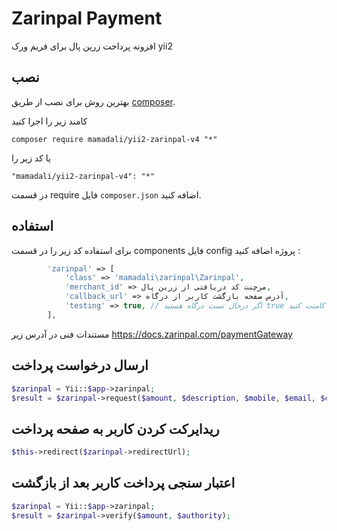 Zarinpal Payment
================
افزونه پرداخت زرین پال برای فریم ورک yii2

نصب
------------

بهترین روش برای نصب از طریق  [composer](http://getcomposer.org/download/).

کامند زیر را اجرا کنید

```
composer require mamadali/yii2-zarinpal-v4 "*"
```

یا کد زیر را

```
"mamadali/yii2-zarinpal-v4": "*"
```

در قسمت require فایل `composer.json` اضافه کنید.


استفاده
-----

برای استفاده کد زیر را در قسمت components فایل config پروژه اضافه کنید :

```php
        'zarinpal' => [
            'class' => 'mamadali\zarinpal\Zarinpal',
            'merchant_id' => مرچنت کد دریافتی از زرین پال,
            'callback_url' => آدرس صفحه بازگشت کاربر از درگاه,
            'testing' => true, // اگر درحال تست درگاه هستید true در غیر اینصورت این قسمت را کامنت کنید
        ],
```

مستندات فنی در آدرس زیر
https://docs.zarinpal.com/paymentGateway

ارسال درخواست پرداخت
-----

```php
$zarinpal = Yii::$app->zarinpal;
$result = $zarinpal->request($amount, $description, $mobile, $email, $card_pan, $additional_params);
```

ریدایرکت کردن کاربر به صفحه پرداخت
----
```php
$this->redirect($zarinpal->redirectUrl);
```

اعتبار سنجی پرداخت کاربر بعد از بازگشت
----
```php
$zarinpal = Yii::$app->zarinpal;
$result = $zarinpal->verify($amount, $authority);
```